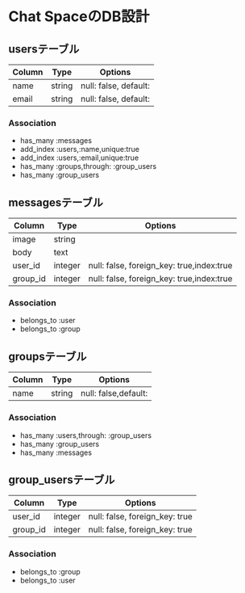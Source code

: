 # Chat SpaceのDB設計

## usersテーブル

|Column|Type|Options|
|------|----|-------|
|name|string|null: false, default:|
|email|string|null: false, default:|

### Association
- has_many :messages
- add_index :users,:name,unique:true
- add_index :users,:email,unique:true
- has_many :groups,through: :group_users
- has_many :group_users

## messagesテーブル

|Column|Type|Options|
|------|----|-------|
|image|string||
|body|text||
|user_id|integer|null: false, foreign_key: true,index:true|
|group_id|integer|null: false, foreign_key: true,index:true|
### Association
- belongs_to :user
- belongs_to :group

## groupsテーブル
|Column|Type|Options|
|------|----|-------|
|name|string|null: false,default:|
### Association
- has_many :users,through: :group_users
- has_many :group_users
- has_many :messages

## group_usersテーブル
|Column|Type|Options|
|------|----|-------|
|user_id|integer|null: false, foreign_key: true|
|group_id|integer|null: false, foreign_key: true|
### Association
- belongs_to :group
- belongs_to :user


<!-- This README would normally document whatever steps are necessary to get the
application up and running.

Things you may want to cover:

* Ruby version

* System dependencies

* Configuration

* Database creation

* Database initialization

* How to run the test suite

* Services (job queues, cache servers, search engines, etc.)

* Deployment instructions

* ... -->
